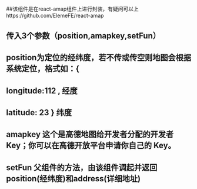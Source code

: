 ##
##该组件是在react-amap组件上进行封装，有疑问可以上https://github.com/ElemeFE/react-amap
##
## 传入3个参数（position,amapkey,setFun）
## position为定位的经纬度，若不传或传空则地图会根据系统定位，格式如：{   
##                      longitude:112 , 经度
##                      latitude: 23 }  纬度 
## amapkey 这个是高德地图给开发者分配的开发者 Key；你可以在高德开放平台申请你自己的 Key。
## setFun 父组件的方法，由该组件调起并返回position(经纬度)和address(详细地址)